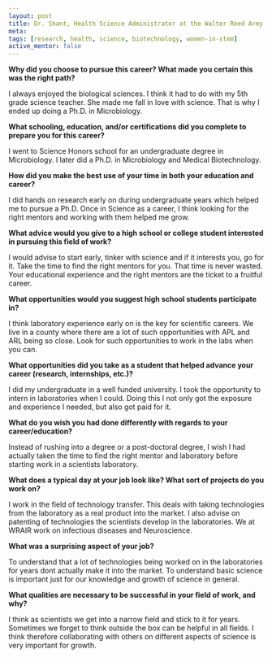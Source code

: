 ```yaml
---
layout: post
title: Dr. Shant, Health Science Administrator at the Walter Reed Army Institute of Research
meta: 
tags: [research, health, science, biotechnology, women-in-stem]
active_mentor: false
---
```


**Why did you choose to pursue this career? What made you certain this was the right path?**

I always enjoyed the biological sciences. I think it had to do with my 5th grade science teacher. She made me fall in love with science. That is why I ended up doing a Ph.D. in Microbiology.

**What schooling, education, and/or certifications did you complete to prepare you for this career?**

I went to Science Honors school for an undergraduate degree in Microbiology. I later did a Ph.D. in Microbiology and Medical Biotechnology.

**How did you make the best use of your time in both your education and career?**

I did hands on research early on during undergraduate years which helped me to pursue a Ph.D. Once in Science as a career, I think looking for the right mentors and working with them helped me grow.

**What advice would you give to a high school or college student interested in pursuing this field of work?**

I would advise to start early, tinker with science and if it interests you, go for it. Take the time to find the right mentors for you. That time is never wasted. Your educational experience and the right mentors are the ticket to a fruitful career. 

**What opportunities would you suggest high school students participate in?**

I think laboratory experience early on is the key for scientific careers. We live in a county where there are a lot of such opportunities with APL and ARL being so close. Look for such opportunities to work in the labs when you can.

**What opportunities did you take as a student that helped advance your career (research, internships, etc.)?**

I did my undergraduate in a well funded university. I took the opportunity to intern in laboratories when I could. Doing this I not only got the exposure and experience I needed, but also got paid for it.

**What do you wish you had done differently with regards to your career/education?**

Instead of rushing into a degree or a post-doctoral degree, I wish I had actually taken the time to find the right mentor and laboratory before starting work in a scientists laboratory. 

**What does a typical day at your job look like? What sort of projects do you work on?**

I work in the field of technology transfer. This deals with taking technologies from the laboratory as a real product into the market. I also advise on patenting of technologies the scientists develop in the laboratories. We at WRAIR work on infectious diseases and Neuroscience.

**What was a surprising aspect of your job?**

To understand that a lot of technologies being worked on in the laboratories for years dont actually make it into the market. To understand basic science is important just for our knowledge and growth of science in general.

**What qualities are necessary to be successful in your field of work, and why?**

I think as scientists we get into a narrow field and stick to it for years. Sometimes we forget to think outside the box can be helpful in all fields. I think therefore collaborating with others on different aspects of science is very important for growth.
